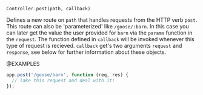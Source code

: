 


`Controller.post(path, callback)`

Defines a new route on `path` that handles requests from the HTTP verb `post`.
This route can also be 'parameterized' like `/goose/:barn`.
In this case you can later get the value the user provided for `barn`
via the `params` function in the `request`.
The function defined in `callback` will be invoked whenever this type of
request is recieved.
`callback` get's two arguments `request` and `response`, see below for further
information about these objects.

@EXAMPLES

```js
app.post('/goose/barn', function (req, res) {
  // Take this request and deal with it!
});
```


